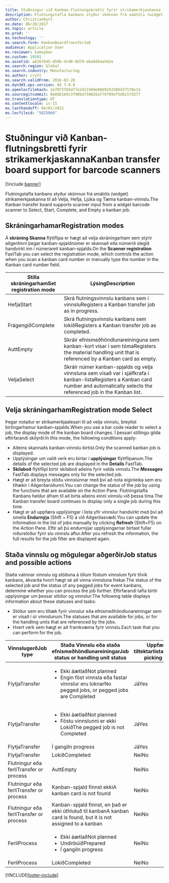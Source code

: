```yaml
---
title: Stuðningur við Kanban-flutningsbretti fyrir strikamerkjaskanna
description: Flutningstafla kanbans styður skönnun frá smátóls (widget) strikamerkjaskanna til að Velja, Hefja, Ljúka og Tæma kanban-vinnslu.
author: ChristianRytt
ms.date: 06/20/2017
ms.topic: article
ms.prod: ''
ms.technology: ''
ms.search.form: KanbanBoardTransferJob
audience: Application User
ms.reviewer: kamaybac
ms.custom: 19391
ms.assetid: a426f645-d59b-4c98-8d78-eba8d64a562e
ms.search.region: Global
ms.search.industry: Manufacturing
ms.author: crytt
ms.search.validFrom: 2016-02-28
ms.dyn365.ops.version: AX 7.0.0
ms.openlocfilehash: 2a7073fb5d77e2d11569e86b92433864371f0e1d
ms.sourcegitcommit: 0e8db169c3f90bd750826af76709ef5d621fd377
ms.translationtype: HT
ms.contentlocale: is-IS
ms.lasthandoff: 04/01/2021
ms.locfileid: "5825868"
---
```

# <a name="kanban-transfer-board-support-for-barcode-scanners"></a><span data-ttu-id="10010-103">Stuðningur við Kanban-flutningsbretti fyrir strikamerkjaskanna</span><span class="sxs-lookup"><span data-stu-id="10010-103">Kanban transfer board support for barcode scanners</span></span>

[!include [banner](../includes/banner.md)]

<span data-ttu-id="10010-104">Flutningstafla kanbans styður skönnun frá smátóls (widget) strikamerkjaskanna til að Velja, Hefja, Ljúka og Tæma kanban-vinnslu.</span><span class="sxs-lookup"><span data-stu-id="10010-104">The Kanban transfer board supports scanner input from a widget barcode scanner to Select, Start, Complete, and Empty a kanban job.</span></span>

<a name="registration-modes"></a><span data-ttu-id="10010-105">Skráningarhamar</span><span class="sxs-lookup"><span data-stu-id="10010-105">Registration modes</span></span>
------------------

<span data-ttu-id="10010-106">Á **skráning Skanna** flýtiflipa er hægt að velja skráningarham sem stýrir aðgerðinni þegar kanban-spjaldnúmer er skannað eða númerið slegið handvirkt inn í númerareit kanban-spjalds.</span><span class="sxs-lookup"><span data-stu-id="10010-106">On the **Scanner registration** FastTab you can select the registration mode, which controls the action when you scan a kanban card number or manually type the number in the Kanban card number field.</span></span>

| <span data-ttu-id="10010-107">Stilla skráningarham</span><span class="sxs-lookup"><span data-stu-id="10010-107">Set registration mode</span></span> | <span data-ttu-id="10010-108">Lýsing</span><span class="sxs-lookup"><span data-stu-id="10010-108">Description</span></span>                                                                                     |
|-----------------------|-------------------------------------------------------------------------------------------------|
| <span data-ttu-id="10010-109">Hefja</span><span class="sxs-lookup"><span data-stu-id="10010-109">Start</span></span>                 | <span data-ttu-id="10010-110">Skrá flutningsvinnslu kanbans sem í vinnslu</span><span class="sxs-lookup"><span data-stu-id="10010-110">Registers a Kanban transfer job as in progress.</span></span>                                                 |
| <span data-ttu-id="10010-111">Frágengið</span><span class="sxs-lookup"><span data-stu-id="10010-111">Complete</span></span>              | <span data-ttu-id="10010-112">Skrá flutningsvinnslu kanbans sem lokið</span><span class="sxs-lookup"><span data-stu-id="10010-112">Registers a Kanban transfer job as completed.</span></span>                                                   |
| <span data-ttu-id="10010-113">Autt</span><span class="sxs-lookup"><span data-stu-id="10010-113">Empty</span></span>                 | <span data-ttu-id="10010-114">Skráir efnismeðhöndlunareininguna sem kanban-kort vísar í sem tóma</span><span class="sxs-lookup"><span data-stu-id="10010-114">Registers the material handling unit that is referenced by a Kanban card as empty.</span></span>              |
| <span data-ttu-id="10010-115">Velja</span><span class="sxs-lookup"><span data-stu-id="10010-115">Select</span></span>                | <span data-ttu-id="10010-116">Skráir númer kanban-spjalds og velja vinnsluna sem vísað var í sjálfkrafa í kanban-lista</span><span class="sxs-lookup"><span data-stu-id="10010-116">Registers a Kanban card number and automatically selects the referenced job in the Kanban list.</span></span> |

 
<a name="registration-mode-select"></a><span data-ttu-id="10010-117">Velja skráningarham</span><span class="sxs-lookup"><span data-stu-id="10010-117">Registration mode Select</span></span>
------------------------

<span data-ttu-id="10010-118">Þegar notaður er strikamerkjaalesari til að velja vinnslu, breytist birtingarhamur kanban-spjalds.</span><span class="sxs-lookup"><span data-stu-id="10010-118">When you use a bar code reader to select a job, the display mode of the kanban board changes.</span></span> <span data-ttu-id="10010-119">Í þessari stillingu gilda eftirfarandi skilyrði:</span><span class="sxs-lookup"><span data-stu-id="10010-119">In this mode, the following conditions apply:</span></span>

-   <span data-ttu-id="10010-120">Aðeins skannaðs kanban-vinnslu birtist.</span><span class="sxs-lookup"><span data-stu-id="10010-120">Only the scanned kanban job is displayed.</span></span>
-   <span data-ttu-id="10010-121">Upplýsingar um valið verk eru birtar í **upplýsingar** flýtiflipanum.</span><span class="sxs-lookup"><span data-stu-id="10010-121">The details of the selected job are displayed in the **Details** FastTab.</span></span>
-   <span data-ttu-id="10010-122">**Skilaboð** flýtiflipi birtir skilaboð aðeins fyrir valda vinnslu.</span><span class="sxs-lookup"><span data-stu-id="10010-122">The **Messages** FastTab displays messages only for the selected job.</span></span>
-   <span data-ttu-id="10010-123">Hægt er að breyta stöðu vinnslunnar með því að nota eiginleika sem eru tiltækir í Aðgerðarúðunni.</span><span class="sxs-lookup"><span data-stu-id="10010-123">You can change the status of the job by using the functions that are available on the Action Pane.</span></span> <span data-ttu-id="10010-124">Flutningstafla Kanbans heldur áfram til að birta aðeins einni vinnslu við þessa tíma.</span><span class="sxs-lookup"><span data-stu-id="10010-124">The Kanban transfer board continues to display only a single job during this time.</span></span>
-   <span data-ttu-id="10010-125">Hægt er að uppfæra upplýsingar í lista yfir vinnslur handvirkt með því að smella **Endurnýja** (Shift + F5) á við Aðgerðasvæði.</span><span class="sxs-lookup"><span data-stu-id="10010-125">You can update the information in the list of jobs manually by clicking **Refresh** (Shift+F5) on the Action Pane.</span></span> <span data-ttu-id="10010-126">Eftir að þú endurnýjar upplýsingarnar birtast fullar niðurstöður fyrir síu vinnslu aftur.</span><span class="sxs-lookup"><span data-stu-id="10010-126">After you refresh the information, the full results for the job filter are displayed again.</span></span>

## <a name="job-status-and-possible-actions"></a><span data-ttu-id="10010-127">Staða vinnslu og mögulegar aðgerðir</span><span class="sxs-lookup"><span data-stu-id="10010-127">Job status and possible actions</span></span>
<span data-ttu-id="10010-128">Staða valinnar vinnslu og stöðuna á öllum föstum vinnslum fyrir tilvik kanbans, ákvarða hvort hægt sé að vinna vinnsluna frekar.</span><span class="sxs-lookup"><span data-stu-id="10010-128">The status of the selected job and the status of any pegged jobs for event kanbans, determine whether you can process the job further.</span></span> <span data-ttu-id="10010-129">Eftirfarandi tafla birtir upplýsingar um þessar stöður og vinnslur:</span><span class="sxs-lookup"><span data-stu-id="10010-129">The following table displays information about these statuses and tasks:</span></span>
-   <span data-ttu-id="10010-130">Stöður sem eru tiltæk fyrir vinnslur eða efnismeðhöndlunareiningar sem er vísað í úr vinnslunum.</span><span class="sxs-lookup"><span data-stu-id="10010-130">The statuses that are available for jobs, or for the handling units that are referenced by the jobs.</span></span>
-   <span data-ttu-id="10010-131">Hvert verk sem hægt er að framkvæma fyrir vinnslu.</span><span class="sxs-lookup"><span data-stu-id="10010-131">Each task that you can perform for the job.</span></span>

<table>
<colgroup>
<col width="12%" />
<col width="12%" />
<col width="12%" />
<col width="12%" />
<col width="12%" />
<col width="12%" />
<col width="12%" />
<col width="12%" />
</colgroup>
<thead>
<tr class="header">
<th><span data-ttu-id="10010-132">Vinnslugerð</span><span class="sxs-lookup"><span data-stu-id="10010-132">Job type</span></span></th>
<th><span data-ttu-id="10010-133">Staða Vinnslu eða staða efnismeðhöndlunareiningar</span><span class="sxs-lookup"><span data-stu-id="10010-133">Job status or handling unit status</span></span></th>
<th><span data-ttu-id="10010-134">Uppfæra tiltektarlista</span><span class="sxs-lookup"><span data-stu-id="10010-134">Update picking list</span></span></th>
<th><span data-ttu-id="10010-135">Hefja</span><span class="sxs-lookup"><span data-stu-id="10010-135">Start</span></span></th>
<th><span data-ttu-id="10010-136">Uppfæra skráningu</span><span class="sxs-lookup"><span data-stu-id="10010-136">Update registration</span></span></th>
<th><span data-ttu-id="10010-137">Frágengið</span><span class="sxs-lookup"><span data-stu-id="10010-137">Complete</span></span></th>
<th><span data-ttu-id="10010-138">Autt</span><span class="sxs-lookup"><span data-stu-id="10010-138">Empty</span></span></th>
<th><span data-ttu-id="10010-139">Búa til tilvikskanban</span><span class="sxs-lookup"><span data-stu-id="10010-139">Create event kanbans</span></span></th>
</tr>
</thead>
<tbody>
<tr class="odd">
<td><span data-ttu-id="10010-140">Flytja</span><span class="sxs-lookup"><span data-stu-id="10010-140">Transfer</span></span></td>
<td><ul>
<li><span data-ttu-id="10010-141">Ekki áætlað</span><span class="sxs-lookup"><span data-stu-id="10010-141">Not planned</span></span></li>
<li><span data-ttu-id="10010-142">Engin föst vinnsla eða fastar vinnslur eru loknar</span><span class="sxs-lookup"><span data-stu-id="10010-142">No pegged jobs, or pegged jobs are Completed</span></span></li>
</ul></td>
<td><span data-ttu-id="10010-143">Já</span><span class="sxs-lookup"><span data-stu-id="10010-143">Yes</span></span></td>
<td><span data-ttu-id="10010-144">Já</span><span class="sxs-lookup"><span data-stu-id="10010-144">Yes</span></span></td>
<td><span data-ttu-id="10010-145">Já</span><span class="sxs-lookup"><span data-stu-id="10010-145">Yes</span></span></td>
<td><span data-ttu-id="10010-146">Já</span><span class="sxs-lookup"><span data-stu-id="10010-146">Yes</span></span></td>
<td><span data-ttu-id="10010-147">Nei</span><span class="sxs-lookup"><span data-stu-id="10010-147">No</span></span></td>
<td><span data-ttu-id="10010-148">Já</span><span class="sxs-lookup"><span data-stu-id="10010-148">Yes</span></span></td>
</tr>
<tr class="even">
<td><span data-ttu-id="10010-149">Flytja</span><span class="sxs-lookup"><span data-stu-id="10010-149">Transfer</span></span></td>
<td><ul>
<li><span data-ttu-id="10010-150">Ekki áætlað</span><span class="sxs-lookup"><span data-stu-id="10010-150">Not planned</span></span></li>
<li><span data-ttu-id="10010-151">Föstu vinnslunni er ekki Lokið</span><span class="sxs-lookup"><span data-stu-id="10010-151">The pegged job is not Completed</span></span></li>
</ul></td>
<td><span data-ttu-id="10010-152">Já</span><span class="sxs-lookup"><span data-stu-id="10010-152">Yes</span></span></td>
<td><span data-ttu-id="10010-153">Nei</span><span class="sxs-lookup"><span data-stu-id="10010-153">No</span></span></td>
<td><span data-ttu-id="10010-154">Já</span><span class="sxs-lookup"><span data-stu-id="10010-154">Yes</span></span></td>
<td><span data-ttu-id="10010-155">Nei</span><span class="sxs-lookup"><span data-stu-id="10010-155">No</span></span></td>
<td><span data-ttu-id="10010-156">Nei</span><span class="sxs-lookup"><span data-stu-id="10010-156">No</span></span></td>
<td><span data-ttu-id="10010-157">Nei</span><span class="sxs-lookup"><span data-stu-id="10010-157">No</span></span></td>
</tr>
<tr class="odd">
<td><span data-ttu-id="10010-158">Flytja</span><span class="sxs-lookup"><span data-stu-id="10010-158">Transfer</span></span></td>
<td><span data-ttu-id="10010-159">Í gangi</span><span class="sxs-lookup"><span data-stu-id="10010-159">In progress</span></span></td>
<td><span data-ttu-id="10010-160">Já</span><span class="sxs-lookup"><span data-stu-id="10010-160">Yes</span></span></td>
<td><span data-ttu-id="10010-161">Nei</span><span class="sxs-lookup"><span data-stu-id="10010-161">No</span></span></td>
<td><span data-ttu-id="10010-162">Já</span><span class="sxs-lookup"><span data-stu-id="10010-162">Yes</span></span></td>
<td><span data-ttu-id="10010-163">Já</span><span class="sxs-lookup"><span data-stu-id="10010-163">Yes</span></span></td>
<td><span data-ttu-id="10010-164">Nei</span><span class="sxs-lookup"><span data-stu-id="10010-164">No</span></span></td>
<td><span data-ttu-id="10010-165">Nei</span><span class="sxs-lookup"><span data-stu-id="10010-165">No</span></span></td>
</tr>
<tr class="even">
<td><span data-ttu-id="10010-166">Flytja</span><span class="sxs-lookup"><span data-stu-id="10010-166">Transfer</span></span></td>
<td><span data-ttu-id="10010-167">Lokið</span><span class="sxs-lookup"><span data-stu-id="10010-167">Completed</span></span></td>
<td><span data-ttu-id="10010-168">Nei</span><span class="sxs-lookup"><span data-stu-id="10010-168">No</span></span></td>
<td><span data-ttu-id="10010-169">Nei</span><span class="sxs-lookup"><span data-stu-id="10010-169">No</span></span></td>
<td><span data-ttu-id="10010-170">Nei</span><span class="sxs-lookup"><span data-stu-id="10010-170">No</span></span></td>
<td><span data-ttu-id="10010-171">Nei</span><span class="sxs-lookup"><span data-stu-id="10010-171">No</span></span></td>
<td><span data-ttu-id="10010-172">Já</span><span class="sxs-lookup"><span data-stu-id="10010-172">Yes</span></span></td>
<td><span data-ttu-id="10010-173">Nei</span><span class="sxs-lookup"><span data-stu-id="10010-173">No</span></span></td>
</tr>
<tr class="odd">
<td><span data-ttu-id="10010-174">Flutningur eða ferli</span><span class="sxs-lookup"><span data-stu-id="10010-174">Transfer or process</span></span></td>
<td><span data-ttu-id="10010-175">Autt</span><span class="sxs-lookup"><span data-stu-id="10010-175">Empty</span></span></td>
<td><span data-ttu-id="10010-176">Nei</span><span class="sxs-lookup"><span data-stu-id="10010-176">No</span></span></td>
<td><span data-ttu-id="10010-177">Nei</span><span class="sxs-lookup"><span data-stu-id="10010-177">No</span></span></td>
<td><span data-ttu-id="10010-178">Nei</span><span class="sxs-lookup"><span data-stu-id="10010-178">No</span></span></td>
<td><span data-ttu-id="10010-179">Nei</span><span class="sxs-lookup"><span data-stu-id="10010-179">No</span></span></td>
<td><span data-ttu-id="10010-180">Nei</span><span class="sxs-lookup"><span data-stu-id="10010-180">No</span></span></td>
<td><span data-ttu-id="10010-181">Nei</span><span class="sxs-lookup"><span data-stu-id="10010-181">No</span></span></td>
</tr>
<tr class="even">
<td><span data-ttu-id="10010-182">Flutningur eða ferli</span><span class="sxs-lookup"><span data-stu-id="10010-182">Transfer or process</span></span></td>
<td><span data-ttu-id="10010-183">Kanban-spjald finnst ekki</span><span class="sxs-lookup"><span data-stu-id="10010-183">A kanban card is not found</span></span></td>
<td><span data-ttu-id="10010-184">Nei</span><span class="sxs-lookup"><span data-stu-id="10010-184">No</span></span></td>
<td><span data-ttu-id="10010-185">Nei</span><span class="sxs-lookup"><span data-stu-id="10010-185">No</span></span></td>
<td><span data-ttu-id="10010-186">Nei</span><span class="sxs-lookup"><span data-stu-id="10010-186">No</span></span></td>
<td><span data-ttu-id="10010-187">Nei</span><span class="sxs-lookup"><span data-stu-id="10010-187">No</span></span></td>
<td><span data-ttu-id="10010-188">Nei</span><span class="sxs-lookup"><span data-stu-id="10010-188">No</span></span></td>
<td><span data-ttu-id="10010-189">Nei</span><span class="sxs-lookup"><span data-stu-id="10010-189">No</span></span></td>
</tr>
<tr class="odd">
<td><span data-ttu-id="10010-190">Flutningur eða ferli</span><span class="sxs-lookup"><span data-stu-id="10010-190">Transfer or process</span></span></td>
<td><span data-ttu-id="10010-191">Kanban-spjald finnst, en það er ekki úthlutuð til kanban</span><span class="sxs-lookup"><span data-stu-id="10010-191">A kanban card is found, but it is not assigned to a kanban</span></span></td>
<td><span data-ttu-id="10010-192">Nei</span><span class="sxs-lookup"><span data-stu-id="10010-192">No</span></span></td>
<td><span data-ttu-id="10010-193">Nei</span><span class="sxs-lookup"><span data-stu-id="10010-193">No</span></span></td>
<td><span data-ttu-id="10010-194">Nei</span><span class="sxs-lookup"><span data-stu-id="10010-194">No</span></span></td>
<td><span data-ttu-id="10010-195">Nei</span><span class="sxs-lookup"><span data-stu-id="10010-195">No</span></span></td>
<td><span data-ttu-id="10010-196">Nei</span><span class="sxs-lookup"><span data-stu-id="10010-196">No</span></span></td>
<td><span data-ttu-id="10010-197">Nei</span><span class="sxs-lookup"><span data-stu-id="10010-197">No</span></span></td>
</tr>
<tr class="even">
<td><span data-ttu-id="10010-198">Ferli</span><span class="sxs-lookup"><span data-stu-id="10010-198">Process</span></span></td>
<td><ul>
<li><span data-ttu-id="10010-199">Ekki áætlað</span><span class="sxs-lookup"><span data-stu-id="10010-199">Not planned</span></span></li>
<li><span data-ttu-id="10010-200">Undirbúið</span><span class="sxs-lookup"><span data-stu-id="10010-200">Prepared</span></span></li>
<li><span data-ttu-id="10010-201">Í gangi</span><span class="sxs-lookup"><span data-stu-id="10010-201">In progress</span></span></li>
</ul></td>
<td><span data-ttu-id="10010-202">Nei</span><span class="sxs-lookup"><span data-stu-id="10010-202">No</span></span></td>
<td><span data-ttu-id="10010-203">Nei</span><span class="sxs-lookup"><span data-stu-id="10010-203">No</span></span></td>
<td><span data-ttu-id="10010-204">Nei</span><span class="sxs-lookup"><span data-stu-id="10010-204">No</span></span></td>
<td><span data-ttu-id="10010-205">Nei</span><span class="sxs-lookup"><span data-stu-id="10010-205">No</span></span></td>
<td><span data-ttu-id="10010-206">Nei</span><span class="sxs-lookup"><span data-stu-id="10010-206">No</span></span></td>
<td><span data-ttu-id="10010-207">Nei</span><span class="sxs-lookup"><span data-stu-id="10010-207">No</span></span></td>
</tr>
<tr class="odd">
<td><span data-ttu-id="10010-208">Ferli</span><span class="sxs-lookup"><span data-stu-id="10010-208">Process</span></span></td>
<td><span data-ttu-id="10010-209">Lokið</span><span class="sxs-lookup"><span data-stu-id="10010-209">Completed</span></span></td>
<td><span data-ttu-id="10010-210">Nei</span><span class="sxs-lookup"><span data-stu-id="10010-210">No</span></span></td>
<td><span data-ttu-id="10010-211">Nei</span><span class="sxs-lookup"><span data-stu-id="10010-211">No</span></span></td>
<td><span data-ttu-id="10010-212">Nei</span><span class="sxs-lookup"><span data-stu-id="10010-212">No</span></span></td>
<td><span data-ttu-id="10010-213">Nei</span><span class="sxs-lookup"><span data-stu-id="10010-213">No</span></span></td>
<td><span data-ttu-id="10010-214">Nei</span><span class="sxs-lookup"><span data-stu-id="10010-214">No</span></span></td>
<td><span data-ttu-id="10010-215">Nei</span><span class="sxs-lookup"><span data-stu-id="10010-215">No</span></span></td>
</tr>
</tbody>
</table>







[!INCLUDE[footer-include](../../includes/footer-banner.md)]